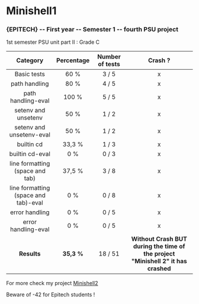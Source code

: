 # Minishell1
### {EPITECH} -- First year -- Semester 1 -- fourth PSU project

1st semester PSU unit part II : Grade C

|               Category               | Percentage | Number of tests |                                      Crash ?                                      |
|:------------------------------------:|:----------:|:---------------:|:---------------------------------------------------------------------------------:|
|              Basic tests             |    60 %    |      3 / 5      |                                         x                                         |
|             path handling            |    80 %    |      4 / 5      |                                         x                                         |
|          path handling-eval          |    100 %   |      5 / 5      |                                         x                                         |
|          setenv and unsetenv         |    50 %    |      1 / 2      |                                         x                                         |
|       setenv and unsetenv-eval       |    50 %    |      1 / 2      |                                         x                                         |
|              builtin cd              |   33,3 %   |      1 / 3      |                                         x                                         |
|            builtin cd-eval           |     0 %    |      0 / 3      |                                         x                                         |
|    line formatting (space and tab)   |   37,5 %   |      3 / 8      |                                         x                                         |
| line formatting (space and tab)-eval |     0 %    |      0 / 8      |                                         x                                         |
|            error handling            |     0 %    |      0 / 5      |                                         x                                         |
|          error handling-eval         |     0 %    |      0 / 5      |                                         x                                         |
|              **Results**             | **35,3 %** |     18 / 51     | **Without Crash BUT during the time of the project "Minishell 2" it has crashed** |

For more check my project [Minishell2](https://github.com/LuciferBahamut/Minishell2)

Beware of -42 for Epitech students !
